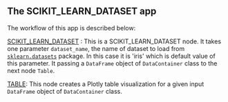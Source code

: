 ## The SCIKIT_LEARN_DATASET app

The workflow of this app is described below:

[SCIKIT_LEARN_DATASET](https://github.com/atlasvibe-io/nodes/blob/main/GENERATORS/SAMPLE_DATASET/SCIKIT_LEARN_DATASET/SCIKIT_LEARN_DATASET.py) : This is a SCIKIT_LEARN_DATASET node. It takes one parameter `dataset_name`, the name of dataset to load from [`sklearn.datasets`](https://scikit-learn.org/stable/datasets/toy_dataset.html) package. In this case it is 'iris' which is default value of this parameter. It passing a `DataFrame` object of `DataContainer` class to the next node `Table`.

[TABLE](https://github.com/atlasvibe-io/nodes/blob/main/VISUALIZERS/PLOTLY/TABLE/TABLE.py): This node creates a Plotly table visualization for a given input `DataFrame` object of `DataContainer` class.
